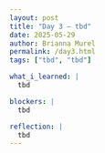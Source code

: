 ```yaml
---
layout: post
title: "Day 3 – tbd"
date: 2025-05-29
author: Brianna Murel
permalink: /day3.html
tags: ["tbd", "tbd"]

what_i_learned: |
  tbd

blockers: |
  tbd

reflection: |
  tbd
---
```

